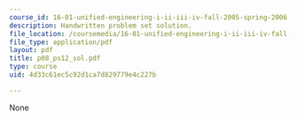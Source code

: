 ```yaml
---
course_id: 16-01-unified-engineering-i-ii-iii-iv-fall-2005-spring-2006
description: Handwritten problem set solution.
file_location: /coursemedia/16-01-unified-engineering-i-ii-iii-iv-fall-2005-spring-2006/4d33c61ec5c92d1ca7d829779e4c227b_p08_ps12_sol.pdf
file_type: application/pdf
layout: pdf
title: p08_ps12_sol.pdf
type: course
uid: 4d33c61ec5c92d1ca7d829779e4c227b

---
```

None